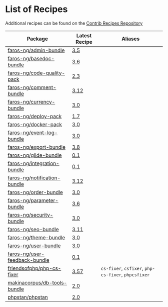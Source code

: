 # List of Recipes

Additional recipes can be found on the [Contrib Recipes Repository](https://github.com/symfony/recipes-contrib/blob/flex/main/RECIPES.md)

| Package | Latest Recipe | Aliases |
| --- | --- | --- |
| [faros-ng/admin-bundle](https://packagist.org/packages/faros-ng/admin-bundle) | [3.5](faros-ng/admin-bundle/3.5) |  |
| [faros-ng/basedoc-bundle](https://packagist.org/packages/faros-ng/basedoc-bundle) | [3.6](faros-ng/basedoc-bundle/3.6) |  |
| [faros-ng/code-quality-pack](https://packagist.org/packages/faros-ng/code-quality-pack) | [2.3](faros-ng/code-quality-pack/2.3) |  |
| [faros-ng/comment-bundle](https://packagist.org/packages/faros-ng/comment-bundle) | [3.12](faros-ng/comment-bundle/3.12) |  |
| [faros-ng/currency-bundle](https://packagist.org/packages/faros-ng/currency-bundle) | [3.0](faros-ng/currency-bundle/3.0) |  |
| [faros-ng/deploy-pack](https://packagist.org/packages/faros-ng/deploy-pack) | [1.7](faros-ng/deploy-pack/1.7) |  |
| [faros-ng/docker-pack](https://packagist.org/packages/faros-ng/docker-pack) | [3.0](faros-ng/docker-pack/3.0) |  |
| [faros-ng/event-log-bundle](https://packagist.org/packages/faros-ng/event-log-bundle) | [3.0](faros-ng/event-log-bundle/3.0) |  |
| [faros-ng/export-bundle](https://packagist.org/packages/faros-ng/export-bundle) | [3.8](faros-ng/export-bundle/3.8) |  |
| [faros-ng/glide-bundle](https://packagist.org/packages/faros-ng/glide-bundle) | [0.1](faros-ng/glide-bundle/0.1) |  |
| [faros-ng/integration-bundle](https://packagist.org/packages/faros-ng/integration-bundle) | [0.1](faros-ng/integration-bundle/0.1) |  |
| [faros-ng/notification-bundle](https://packagist.org/packages/faros-ng/notification-bundle) | [3.12](faros-ng/notification-bundle/3.12) |  |
| [faros-ng/order-bundle](https://packagist.org/packages/faros-ng/order-bundle) | [3.0](faros-ng/order-bundle/3.0) |  |
| [faros-ng/parameter-bundle](https://packagist.org/packages/faros-ng/parameter-bundle) | [3.6](faros-ng/parameter-bundle/3.6) |  |
| [faros-ng/security-bundle](https://packagist.org/packages/faros-ng/security-bundle) | [3.0](faros-ng/security-bundle/3.0) |  |
| [faros-ng/seo-bundle](https://packagist.org/packages/faros-ng/seo-bundle) | [3.11](faros-ng/seo-bundle/3.11) |  |
| [faros-ng/theme-bundle](https://packagist.org/packages/faros-ng/theme-bundle) | [3.0](faros-ng/theme-bundle/3.0) |  |
| [faros-ng/user-bundle](https://packagist.org/packages/faros-ng/user-bundle) | [3.0](faros-ng/user-bundle/3.0) |  |
| [faros-ng/user-feedback-bundle](https://packagist.org/packages/faros-ng/user-feedback-bundle) | [0.1](faros-ng/user-feedback-bundle/0.1) |  |
| [friendsofphp/php-cs-fixer](https://packagist.org/packages/friendsofphp/php-cs-fixer) | [3.57](friendsofphp/php-cs-fixer/3.57) | `cs-fixer`, `csfixer`, `php-cs-fixer`, `phpcsfixer` |
| [makinacorpus/db-tools-bundle](https://packagist.org/packages/makinacorpus/db-tools-bundle) | [2.0](makinacorpus/db-tools-bundle/2.0) |  |
| [phpstan/phpstan](https://packagist.org/packages/phpstan/phpstan) | [2.0](phpstan/phpstan/2.0) |  |